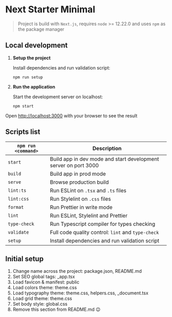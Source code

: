 # Next Starter Minimal

> Project is build with `Next.js`, requires `node` >= 12.22.0 and uses `npm` as the package manager

## Local development

1. **Setup the project**

   Install dependencies and run validation script:

   ```shell
   npm run setup
   ```

1. **Run the application**

   Start the development server on localhost:

   ```shell
   npm start
   ```

Open [http://localhost:3000](http://localhost:3000) with your browser to see the result

## Scripts list

| `npm run <command>` | Description                                                     |
| ------------------- | --------------------------------------------------------------- |
| `start`             | Build app in dev mode and start development server on port 3000 |
| `build`             | Build app in prod mode                                          |
| `serve`             | Browse production build                                         |
| `lint:ts`           | Run ESLint on `.tsx` and `.ts` files                            |
| `lint:css`          | Run Stylelint on `.css` files                                   |
| `format`            | Run Prettier in write mode                                      |
| `lint`              | Run ESLint, Stylelint and Prettier                              |
| `type-check`        | Run Typescript compiler for types checking                      |
| `validate`          | Full code quality control: `lint` and `type-check`              |
| `setup`             | Install dependencies and run validation script                  |

## Initial setup

1. Change name across the project: package.json, README.md
1. Set SEO global tags: \_app.tsx
1. Load favicon & manifest: public
1. Load colors theme: theme.css
1. Load typography theme: theme.css, helpers.css, \_document.tsx
1. Load grid theme: theme.css
1. Set body style: global.css
1. Remove this section from README.md 😉
